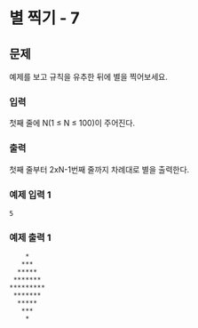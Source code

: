 # 별 찍기 - 7

## 문제
예제를 보고 규칙을 유추한 뒤에 별을 찍어보세요.

### 입력
첫째 줄에 N(1 ≤ N ≤ 100)이 주어진다.

### 출력
첫째 줄부터 2xN-1번째 줄까지 차례대로 별을 출력한다.

### 예제 입력 1
```
5
```

### 예제 출력 1
```
    *
   ***
  *****
 *******
*********
 *******
  *****
   ***
    *
```
